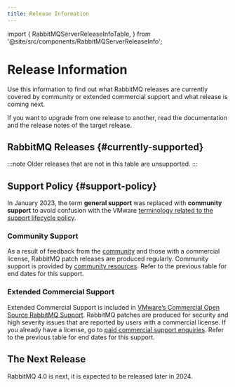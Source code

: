 ```yaml
---
title: Release Information
---
```

<!--
Copyright (c) 2007-2024 Broadcom. All Rights Reserved. The term "Broadcom" refers to Broadcom Inc. and/or its subsidiaries.

All rights reserved. This program and the accompanying materials
are made available under the terms of the under the Apache License,
Version 2.0 (the "License”); you may not use this file except in compliance
with the License. You may obtain a copy of the License at

https://www.apache.org/licenses/LICENSE-2.0

Unless required by applicable law or agreed to in writing, software
distributed under the License is distributed on an "AS IS" BASIS,
WITHOUT WARRANTIES OR CONDITIONS OF ANY KIND, either express or implied.
See the License for the specific language governing permissions and
limitations under the License.
-->

import {
  RabbitMQServerReleaseInfoTable,
} from '@site/src/components/RabbitMQServerReleaseInfo';

# Release Information

Use this information to find out what RabbitMQ releases are currently covered
by community or extended commercial support and what release is coming next.

If you want to upgrade from one release to another, read the documentation and
the release notes of the target release.

## RabbitMQ Releases {#currently-supported}

<RabbitMQServerReleaseInfoTable/>

:::note
Older releases that are not in this table are unsupported.
:::

## Support Policy {#support-policy}

In January 2023, the term **general support** was replaced with **community
support** to avoid confusion with the VMware [terminology related to the
support lifecycle policy](https://tanzu.vmware.com/support/lifecycle_policy).

### Community Support

As a result of feedback from the [community](/contact#community-resources) and
those with a commercial license, RabbitMQ patch releases are produced
regularly. Community support is provided by [community
resources](/contact#community-resources). Refer to the previous table for end
dates for this support.

### Extended Commercial Support

Extended Commercial Support is included in [VMware’s Commercial Open Source
RabbitMQ Support](https://tanzu.vmware.com/rabbitmq/oss). RabbitMQ patches are
produced for security and high severity issues that are reported by users with
a commercial license. If you already have a license, go to [paid commercial
support enquiries](/contact#paid-support). Refer to the previous table for end
dates for this support.

## The Next Release

RabbitMQ 4.0 is next, it is expected to be released later in 2024.
